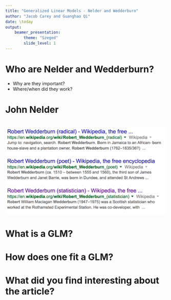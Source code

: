 ```yaml
---
title: "Generalized Linear Models - Nelder and Wedderburn"
author: "Jacob Carey and Guanghao Qi"
date: \today
output: 
    beamer_presentation:
        theme: "Szeged"
        slide_level: 1
---
```


# Who are Nelder and Wedderburn?

- Why are they important?
- Where/when did they work?

# John Nelder

# 
![More than one Wedderburn...](img/wedderburn.png)

# What is a GLM?

# How does one fit a GLM?

# What did you find interesting about the article?
